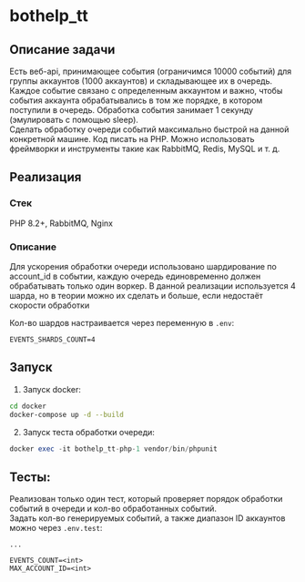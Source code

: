 # bothelp_tt

## Описание задачи
Есть веб-api, принимающее события (ограничимся 10000 событий) для группы аккаунтов (1000 аккаунтов) и складывающее их в очередь.
Каждое событие связано с определенным аккаунтом и важно, чтобы события аккаунта обрабатывались в том же порядке, в котором поступили в очередь. Обработка события занимает 1 секунду (эмулировать с помощью sleep).  
Сделать обработку очереди событий максимально быстрой на данной конкретной машине.
Код писать на PHP. Можно использовать фреймворки и инструменты такие как RabbitMQ, Redis, MySQL и т. д.

## Реализация

### Стек
PHP 8.2+, RabbitMQ, Nginx

### Описание
Для ускорения обработки очереди использовано шардирование по account_id в событии, каждую очередь единовременно должен обрабатывать только один воркер.
В данной реализации используется 4 шарда, но в теории можно их сделать и больше, если недостаёт скорости обработки

Кол-во шардов настраивается через переменную в `.env`:
```text
EVENTS_SHARDS_COUNT=4
```

## Запуск

1. Запуск docker:
```bash
cd docker
docker-compose up -d --build
```

2. Запуск теста обработки очереди:
```php
docker exec -it bothelp_tt-php-1 vendor/bin/phpunit
```

## Тесты:
Реализован только один тест, который проверяет порядок обработки событий в очереди и кол-во обработанных событий. \
Задать кол-во генерируемых событий, а также диапазон ID аккаунтов можно через `.env.test`:
```text
...

EVENTS_COUNT=<int>
MAX_ACCOUNT_ID=<int>
```
